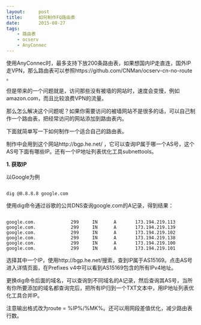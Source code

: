 ```yaml
---
layout:     post
title:      如何制作FQ路由表
date:       2015-08-27
tags:
    - 路由表
    - ocserv
    - AnyConnec
---
```


使用AnyConnec时，最多支持下放200条路由表，如果想国内IP走直连，国外IP走VPN，那么路由表可以参照https://github.com/CNMan/ocserv-cn-no-route 。

但是带来的一个问题就是，访问那些没有被墙的网站时，速度会变慢，例如amazon.com，而且比较浪费VPN的流量。

那么怎么解决这个问题呢？如果你需要访问的被墙网站不是很多的话，可以自己制作一个路由表，把经常访问的网站添加到路由表内。

下面就简单写一下如何制作一个适合自己的路由表。

制作中会用到这个网站http://bgp.he.net/ ，它可以查询IP属于哪一个AS号，这个AS号下面有哪些IP。还有一个IP地址列表优化工具subnettools。

**1. 获取IP**

以Google为例  

~~~

dig @8.8.8.8 google.com

~~~

使用dig命令通过谷歌的公共DNS查询google.com的A记录，得到结果：  

~~~

google.com.             299     IN      A       173.194.219.113  
google.com.             299     IN      A       173.194.219.139  
google.com.             299     IN      A       173.194.219.102  
google.com.             299     IN      A       173.194.219.138  
google.com.             299     IN      A       173.194.219.100  
google.com.             299     IN      A       173.194.219.101  

~~~

选择其中一个IP，使用http://bgp.he.net/搜索，查到IP属于AS15169。点击AS号进入详情页面，在Prefixes v4中可以看到AS15169包含的所有IPv4地址。

更换dig命令后面的域名，可以查询到不同域名的A记录，然后查询其AS号，当所有你所要添加的域名都查询完后，把所有IP归到一个TXT文本中，用IP地址列表优化工具合并IP。

注意输出格式改为route = %IP%/%MK%。还可以用网段差值优化，减少路由表行数。











